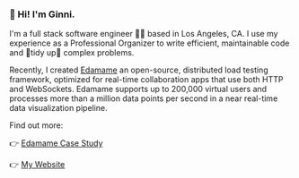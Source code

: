 ### 👋 Hi! I'm Ginni.

I'm a full stack software engineer 👩‍💻 based in Los Angeles, CA. I use my experience as a Professional Organizer to write efficient, maintainable code and 🫧tidy up🫧 complex problems.

Recently, I created [Edamame](https://get-edamame.com/) an open-source, distributed load testing framework, optimized for real-time collaboration apps that use both HTTP and WebSockets. Edamame supports up to 200,000 virtual users and processes more than a million data points per second in a near real-time data visualization pipeline.

Find out more:

👉 [Edamame Case Study](https://get-edamame.com/case-study)

👉 [My Website](https://gcpinckert.com)

<!--
**gcpinckert/gcpinckert** is a ✨ _special_ ✨ repository because its `README.md` (this file) appears on your GitHub profile.

Here are some ideas to get you started:

- 🔭 I’m currently working on ...
- 🌱 I’m currently learning ...
- 👯 I’m looking to collaborate on ...
- 🤔 I’m looking for help with ...
- 💬 Ask me about ...
- 📫 How to reach me: ...
- 😄 Pronouns: ...
- ⚡ Fun fact: ...
-->
